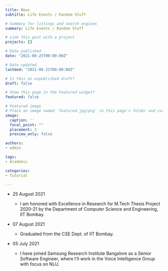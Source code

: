 ```yaml
---
title: News
subtitle: Life Events / Random Stuff

# Summary for listings and search engines
summary: Life Events / Random Stuff

# Link this post with a project
projects: []

# Date published
date: "2021-08-25T00:00:00Z"

# Date updated
lastmod: "2021-08-21T00:00:00Z"

# Is this an unpublished draft?
draft: false

# Show this page in the Featured widget?
featured: false

# Featured image
# Place an image named `featured.jpg/png` in this page's folder and customize its options here.
image:
  caption: ''
  focal_point: ""
  placement: 2
  preview_only: false

authors:
- admin

tags:
- Academic

categories:
- Tutorial

---
```

- 25 August 2021
  - I am honored with Excellence in Research for M.Tech Thesis Project 2020-21 by the Department of Computer Science and Engineering, IIT Bombay.

- 07 August 2021
  - Graduated from the CSE Dept. of IIT Bombay. 

- 05 July 2021
  - I have joined Samsung Research Institute Bangalore as a Senior Software Engineer, where I'll work in the Voice Intelligence Group with focus on NLU. 
